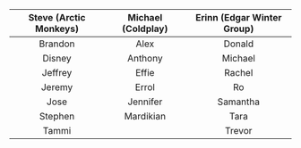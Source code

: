 | **Steve (Arctic Monkeys)** | **Michael (Coldplay)**  | **Erinn (Edgar Winter Group)**   |
|:-------:|:---------:|:---------:|
| Brandon | Alex      | Donald    |
| Disney  | Anthony   | Michael   |
| Jeffrey | Effie     | Rachel    |
| Jeremy  | Errol     | Ro        |
| Jose    | Jennifer  | Samantha  |
| Stephen | Mardikian | Tara      |
| Tammi   |           | Trevor    |
